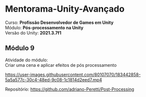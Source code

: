 # Mentorama-Unity-Avançado

Curso: **Profissão Desenvolvedor de Games em Unity**<br/>
Módulo: **Pós-processamento na Unity**<br/>
Versão do Unity: **2021.3.7f1**<br/>


## Módulo 9

Atividade do módulo:<br/>
Criar uma cena e aplicar efeitos de pós processamento<br/>

https://user-images.githubusercontent.com/80107070/183442858-5a5a577c-30c4-48ed-9c08-1c1814d2eed7.mp4

Repositório: https://github.com/adriano-Peretti/Post-Processing
